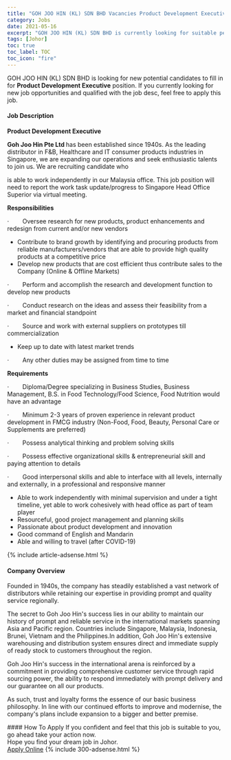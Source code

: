 ```yaml
---
title: "GOH JOO HIN (KL) SDN BHD Vacancies Product Development Executive" 
category: Jobs 
date: 2021-05-16 
excerpt: "GOH JOO HIN (KL) SDN BHD is currently looking for suitable person to fill in the Product Development Executive which based in Johor" 
tags: [Johor] 
toc: true 
toc_label: TOC 
toc_icon: "fire" 
--- 
```


<p>GOH JOO HIN (KL) SDN BHD is looking for new potential candidates to fill in for <b>Product Development Executive</b> position. If you currently looking for new job opportunities and qualified with the job desc, feel free to apply this job.
</p><div><div><h4>Job Description</h4></div><div><div><span><div><p><strong>Product Development Executive</strong></p><p><strong>Goh Joo Hin Pte Ltd </strong>has been established since 1940s.&#160;As the leading distributor in F&amp;B, Healthcare and IT consumer products industries in Singapore, we are expanding our operations and seek enthusiastic talents to join us. We are recruiting candidate who</p><p>is able to work independently in our Malaysia office. This job position will need to report the work task update/progress to Singapore Head Office Superior via virtual meeting.</p><p><strong>Responsibilities</strong></p><p>&#183;&#160;&#160;&#160;&#160;&#160;&#160;&#160;&#160;Oversee research for new products, product enhancements and redesign from current and/or new vendors</p><ul><li>Contribute to brand growth by identifying and procuring products from reliable manufacturers/vendors that are able to provide high quality products at a competitive price</li><li>Develop new products that are cost efficient thus contribute sales to the Company (Online &amp; Offline Markets)</li></ul><p>&#183;&#160;&#160;&#160;&#160;&#160;&#160;&#160;&#160;Perform and accomplish the research and development function to develop new products</p><p>&#183;&#160;&#160;&#160;&#160;&#160;&#160;&#160;&#160;Conduct research on the ideas and assess their feasibility from a market and financial standpoint</p><p>&#183;&#160;&#160;&#160;&#160;&#160;&#160;&#160;&#160;Source and work with external suppliers on prototypes till commercialization</p><ul><li>Keep up to date with latest market trends</li></ul><p>&#183;&#160;&#160;&#160;&#160;&#160;&#160;&#160;&#160;Any other duties may be assigned from time to time</p><p><strong>Requirements</strong></p><p>&#183;&#160;&#160;&#160;&#160;&#160;&#160;&#160;&#160;Diploma/Degree specializing in Business Studies, Business Management, B.S. in Food Technology/Food Science, Food Nutrition would have an advantage&#160;</p><p>&#183;&#160;&#160;&#160;&#160;&#160;&#160;&#160;&#160;Minimum 2-3 years of proven experience in relevant product development in FMCG industry (Non-Food, Food, Beauty,&#160;Personal Care or Supplements are preferred)&#160;</p><p>&#183;&#160;&#160;&#160;&#160;&#160;&#160;&#160;&#160;Possess&#160;analytical thinking and problem solving skills&#160;</p><p>&#183;&#160;&#160;&#160;&#160;&#160;&#160;&#160;&#160;Possess effective organizational skills &amp; entrepreneurial skill and paying attention to details&#160;</p><p>&#183;&#160;&#160;&#160;&#160;&#160;&#160;&#160;&#160;Good interpersonal skills and able to interface with all levels, internally and externally, in a professional and responsive manner</p><ul><li>Able to work independently with minimal supervision and under a tight timeline, yet able to work cohesively with head office as part of team player</li><li>Resourceful, good project management and planning skills</li><li>Passionate about product development and innovation</li><li>Good command of English and Mandarin</li><li>Able and willing to travel (after COVID-19)</li></ul></div></span></div></div></div> 
{% include article-adsense.html %} 
<div><div><h4>Company Overview</h4></div><div><div><span><div><p>Founded in 1940s, the company has steadily established a vast network of distributors while retaining our expertise in providing prompt and quality service regionally.</p><p>The secret to Goh Joo Hin's success lies in our ability to maintain our history of prompt and reliable service in the international markets spanning Asia and Pacific region. Countries include Singapore, Malaysia, Indonesia, Brunei, Vietnam and the Philippines.In addition, Goh Joo Hin's extensive warehousing and distribution system ensures direct and immediate supply of ready stock to customers throughout the region.</p><p>Goh Joo Hin's success in the international arena is reinforced by a commitment in providing comprehensive customer service through rapid sourcing power, the ability to respond immediately with prompt delivery and our guarantee on all our products.</p><p>As such, trust and loyalty forms the essence of our basic business philosophy. In line with our continued efforts to improve and modernise, the company's plans include expansion to a bigger and better premise.</p></div></span></div></div></div> 
#### How To Apply 
If you confident and feel that this job is suitable to you, go ahead take your action now. <br/> 
Hope you find your dream job in Johor. <br/> 
<a href="https://www.jobstreet.com.my/en/job/product-development-executive-4558290?jobId=jobstreet-my-job-4558290&" class="btn btn--info" target="_blank" rel="nofollow noopenner">Apply Online</a> 
{% include 300-adsense.html %} 